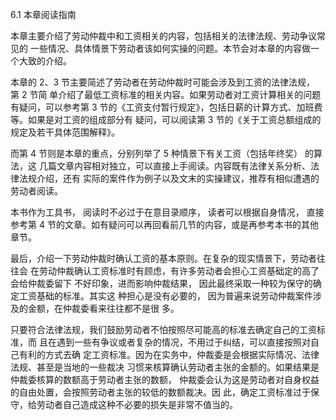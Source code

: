 6.1 本章阅读指南

本章主要介绍了劳动仲裁中和工资相关的内容，包括相关的法律法规、劳动争议常见的 一些情况、具体情景下劳动者该如何实操的问题。本节会对本章的内容做一个大致的介绍。

本章的 2、3 节主要简述了劳动者在劳动仲裁时可能会涉及到工资的法律法规， 第 2 节简 单介绍了最低工资标准的相关内容。如果劳动者对工资计算相关的问题有疑问，可以参考第 3 节的《工资支付暂行规定》，包括日薪的计算方式、加班费等。如果是对工资的组成部分有 疑问，可以阅读第 3 节的《关于工资总额组成的规定及若干具体范围解释》。

而第 4 节则是本章的重点，分别列举了 5 种情景下有关工资（包括年终奖） 的算法，这 几篇文章内容相对独立，可以直接上手阅读。内容既有法律关系分析、法律法规介绍，还有 实际的案件作为例子以及文末的实操建议，推荐有相似遭遇的劳动者阅读。

本书作为工具书， 阅读时不必过于在意目录顺序， 读者可以根据自身情况， 直接参考第 4 节的文章。如有疑问可以再回看前几节的内容，或是再参考本书的其他章节。

最后，介绍一下劳动仲裁时确认工资的基本原则。在复杂的现实情景下，劳动者往往会 在劳动仲裁确认工资标准时有顾虑，有许多劳动者会担心工资基础定的高了会给仲裁委留下 不好印象，进而影响仲裁结果， 因此最终采取一种较为保守的确定工资基础的标准。其实这 种担心是没有必要的， 因为普遍来说劳动仲裁案件涉及的金额，在仲裁委看来往往都不是很 多。

只要符合法律法规，我们鼓励劳动者不怕按照尽可能高的标准去确定自己的工资标准，而 且在遇到一些有争议或者复杂的情况，不用过于纠结，可以直接按照对自己有利的方式去确 定工资标准。因为在实务中，仲裁委是会根据实际情况、法律法规、甚至是当地的一些裁决 习惯来核算确认劳动者主张的金额的。如果结果是仲裁委核算的数额高于劳动者主张的数额， 仲裁委会认为这是劳动者对自身权益的自由处置，会按照劳动者主张的较低的数额裁决。因 此，确定工资标准过于保守，给劳动者自己造成这种不必要的损失是非常不值当的。